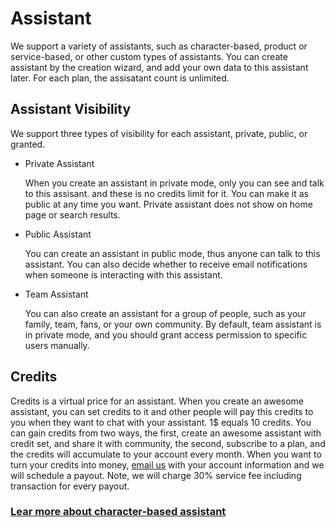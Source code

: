 # Assistant
We support a variety of assistants, such as character-based, product or service-based, or other custom types of assistants. You can create assistant by the creation wizard, and add your own data to this assistant later. For each plan, the assisatant count is unlimited.

## Assistant Visibility

We support three types of visibility for each assistant, private, public, or granted.

- Private Assistant

    When you create an assistant in private mode, only you can see and talk to this assisant. and these is no credits limit for it. You can make it as public at any time you want. Private assistant does not show on home page or search results.

- Public Assistant

    You can create an assistant in public mode, thus anyone can talk to this assistant. You can also decide whether to receive email notifications when someone is interacting with this assistant.

 - Team Assistant

    You can also create an assistant for a group of people, such as your family, team, fans, or your own community. By default, team assistant is in private mode, and you should grant access permission to specific users manually.


## Credits

Credits is a virtual price for an assistant. When you create an awesome assistant, you can set credits to it and other people will pay this credits to you when they want to chat with your assistant. 1$ equals 10 credits. You can gain credits from two ways, the first, create an awesome assistant with credit set, and share it with community, the second, subscribe to a plan, and the credits will accumulate to your account every month. When you want to turn your credits into money, [email us](mailto:support@aiconfer.com) with your account information and we will schedule a payout. Note, we will charge 30% service fee including transaction for every payout.

### [Lear more about character-based assistant](https://docs.aiconfer.com/guide/assistant/assistant-character) 

